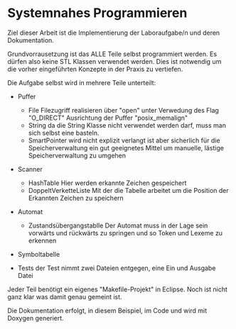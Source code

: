 Systemnahes Programmieren
=========================

Ziel dieser Arbeit ist die Implementierung der Laboraufgabe/n und deren Dokumentation.

Grundvorrausetzung ist das ALLE Teile selbst programmiert werden. Es dürfen also keine STL
Klassen verwendet werden. Dies ist notwendig um die vorher eingeführten Konzepte in der Praxis 
zu vertiefen.

Die Aufgabe selbst wird in mehrere Teile unterteilt:

- Puffer
  + File
    Filezugriff realisieren über "open" unter Verwedung des Flag "O_DIRECT"
    Ausrichtung der Puffer "posix_memalign"
  + String
    da die String Klasse nicht verwendet werden darf, muss man sich selbst eine basteln.
  + SmartPointer
    wird nicht explizit verlangt ist aber sicherlich für die Speicherverwaltung ein gut geeignetes Mittel
    um manuelle, lästige Speicherverwaltung zu umgehen

- Scanner
  + HashTable
    Hier werden erkannte Zeichen gespeichert
  + DoppeltVerketteListe
    Mit der die Tabelle arbeitet um die Position der Erkannten Zeichen zu speichern
  
- Automat
  + Zustandsübergangstablle
    Der Automat muss in der Lage sein vorwärts und rückwärts zu springen und so Token und Lexeme zu erkennen
  
- Symboltabelle

- Tests
    der Test nimmt zwei Dateien entgegen, eine Ein und Ausgabe Datei

Jeder Teil benötigt ein eigenes "Makefile-Projekt" in Eclipse. Noch ist nicht ganz klar was damit genau gemeint ist.

Die Dokumentation erfolgt, in diesem Beispiel, im Code und wird mit Doxygen generiert.
